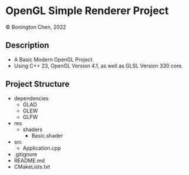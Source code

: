 # OpenGL Simple Renderer Project
© Bonington Chen, 2022

## Description
- A Basic Modern OpenGL Project.
- Using C++ 23, OpenGL Version 4.1, as well as GLSL Version 330 core.

## Project Structure
- dependencies
  - GLAD
  - GLEW
  - GLFW
- res
  - shaders
    - Basic.shader
- src
  - Application.cpp
- .gitignore
- README.md
- CMakeLists.txt

